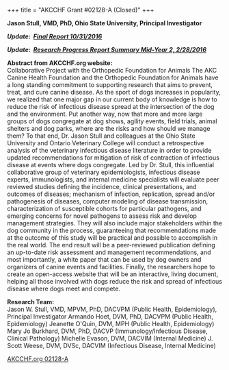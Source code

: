 +++
title = "AKCCHF Grant #02128-A (Closed)"
+++

**Jason Stull, VMD, PhD, Ohio State University, Principal Investigator**

***Update:  [Final Report
10/31/2016](http://www.samoyedhealthfoundation.com/research/current-research-studies/akcchf-02128-a-final-report)***

***Update:  [Research Progress Report Summary Mid-Year 2,
2/28/2016](http://www.samoyedhealthfoundation.com/research/current-research-studies/akcchf-grant-02128-a-my2-summary)***

**Abstract from AKCCHF.org website:**\
Collaborative Project with the Orthopedic Foundation for Animals The AKC
Canine Health Foundation and the Orthopedic Foundation for Animals have
a long standing commitment to supporting research that aims to prevent,
treat, and cure canine disease. As the sport of dogs increases in
popularity, we realized that one major gap in our current body of
knowledge is how to reduce the risk of infectious disease spread at the
intersection of the dog and the environment. Put another way, now that
more and more large groups of dogs congregate at dog shows, agility
events, field trials, animal shelters and dog parks, where are the risks
and how should we manage them? To that end, Dr. Jason Stull and
colleagues at the Ohio State University and Ontario Veterinary College
will conduct a retrospective analysis of the veterinary infectious
disease literature in order to provide updated recommendations for
mitigation of risk of contraction of infectious disease at events where
dogs congregate. Led by Dr. Stull, this influential collaborative group
of veterinary epidemiologists, infectious disease experts,
immunologists, and internal medicine specialists will evaluate peer
reviewed studies defining the incidence, clinical presentations, and
outcomes of diseases; mechanism of infection, replication, spread and/or
pathogenesis of diseases, computer modeling of disease transmission,
characterization of susceptible cohorts for particular pathogens, and
emerging concerns for novel pathogens to assess risk and develop
management strategies. They will also include major stakeholders within
the dog community in the process, guaranteeing that recommendations made
at the outcome of this study will be practical and possible to
accomplish in the real world. The end result will be a peer-reviewed
publication defining an up-to-date risk assessment and management
recommendations, and most importantly, a white paper that can be used by
dog owners and organizers of canine events and facilities. Finally, the
researchers hope to create an open-access website that will be an
interactive, living document, helping all those involved with dogs
reduce the risk and spread of infectious disease where dogs meet and
compete. 

**Research Team:**  \
Jason W. Stull, VMD, MPVM, PhD, DACVPM (Public Health, Epidemiology),
Principal Investigator Armando Hoet, DVM, PhD, DACVPM (Public Health,
Epidemiology) Jeanette O'Quin, DVM, MPH (Public Health, Epidemiology)
Mary Jo Burkhard, DVM, PhD, DACVP (Immunology/Infectious Disease,
Clinical Pathology) Michelle Evason, DVM, DACVIM (Internal Medicine) J.
Scott Weese, DVM, DVSc, DACVIM (Infectious Disease, Internal Medicine)

[AKCCHF.org
02128-A](http://www.akcchf.org/research/funded-research/2128.html)
